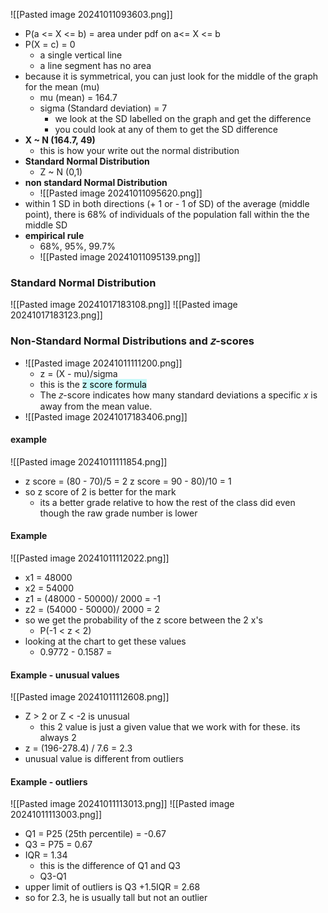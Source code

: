 ![[Pasted image 20241011093603.png]]
- P(a <= X <= b) = area under pdf on a<= X <= b
- P(X = c) = 0
	- a single vertical line
	- a line segment has no area
- because it is symmetrical, you can just look for the middle of the graph for the mean (mu)
	- mu (mean) = 164.7
	- sigma (Standard deviation) = 7 
		- we look at the SD labelled on the graph and get the difference 
		- you could look at any of them to get the SD difference
- **X ~ N (164.7, 49)**
	- this is how your write out the normal distribution 
- **Standard Normal Distribution**
	- Z ~ N (0,1)
- **non standard Normal Distribution**
	- ![[Pasted image 20241011095620.png]]
- within 1 SD  in both directions (+ 1 or - 1 of SD) of the average (middle point), there is 68% of individuals of the population fall within the the middle SD
- **empirical rule** 
	- 68%, 95%, 99.7%
	- ![[Pasted image 20241011095139.png]]

### Standard Normal Distribution
![[Pasted image 20241017183108.png]]
![[Pasted image 20241017183123.png]]

### Non-Standard Normal Distributions and 𝑧-scores
- ![[Pasted image 20241011111200.png]]
	- z = (X - mu)/sigma
	- this is the <mark style="background: #ABF7F7A6;">z score formula </mark>
	- The 𝑧-score indicates how many standard deviations a specific 𝑥 is away from the mean value.
- ![[Pasted image 20241017183406.png]]

#### example
![[Pasted image 20241011111854.png]]
- z score = (80 - 70)/5 = 2
  z score = 90 - 80)/10 = 1
- so z score of 2 is better for the mark
	- its a better grade relative to how the rest of the class did even though the raw grade number is lower 

#### Example
![[Pasted image 20241011112022.png]]
- x1 = 48000
- x2 = 54000
- z1 = (48000 - 50000)/ 2000 = -1
- z2 = (54000 - 50000)/ 2000 = 2
- so we get the probability of the z score between the 2 x's
	- P(-1 < z < 2)
- looking at the chart to get these values
	- 0.9772 - 0.1587 = 

#### Example - unusual values 
![[Pasted image 20241011112608.png]]
- Z > 2 or Z < -2 is unusual
	- this 2 value is just a given value that we work with for these. its always 2 
- z = (196-278.4) / 7.6 = 2.3
- unusual value is different from outliers

#### Example - outliers
![[Pasted image 20241011113013.png]]
![[Pasted image 20241011113003.png]]
- Q1 = P25 (25th percentile) = -0.67
- Q3 = P75 = 0.67
- IQR = 1.34
	- this is the difference of Q1 and Q3
	- Q3-Q1
- upper limit of outliers is Q3 +1.5IQR = 2.68
- so for 2.3, he is usually tall but not an outlier 
